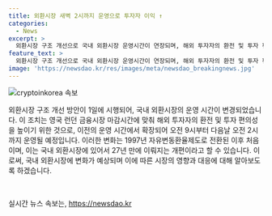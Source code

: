 ```yaml
---
title: 외환시장 새벽 2시까지 운영으로 투자자 이익 ↑
categories:
  - News
excerpt: >
  외환시장 구조 개선으로 국내 외환시장 운영시간이 연장되며, 해외 투자자의 환전 및 투자 편의성이 높아진다. 27년 만에 이뤄지는 이번 개편은 1997년 이후 처음이다.하기와 같이 영국 런던 금융시장의 마감시간을 고려하여 운영시간이 조정되었다.
feature_text: >
  외환시장 구조 개선으로 국내 외환시장 운영시간이 연장되며, 해외 투자자의 환전 및 투자 편의성이 높아진다. 27년 만에 이뤄지는 이번 개편은 1997년 이후 처음이다.하기와 같이 영국 런던 금융시장의 마감시간을 고려하여 운영시간이 조정되었다.
image: 'https://newsdao.kr/res/images/meta/newsdao_breakingnews.jpg'
---
```


<p><img src="https://newsdao.kr/res/images/meta/newsdao_breakingnews.jpg" alt="cryptoinkorea 속보" /></p>

<p>외환시장 구조 개선 방안이 1일에 시행되어, 국내 외환시장의 운영 시간이 변경되었습니다. 이 조치는 영국 런던 금융시장 마감시간에 맞춰 해외 투자자의 환전 및 투자 편의성을 높이기 위한 것으로, 이전의 운영 시간에서 확장되어 오전 9시부터 다음날 오전 2시까지 운영될 예정입니다. 이러한 변화는 1997년 자유변동환율제도로 전환된 이후 처음이며, 이는 국내 외환시장에 있어서 27년 만에 이뤄지는 개편이라고 할 수 있습니다. 이로써, 국내 외환시장에 변화가 예상되며 이에 따른 시장의 영향과 대응에 대해 알아보도록 하겠습니다. </p>

<p data-ke-size="size16">&nbsp;</p>
실시간 뉴스 속보는, <a href="https://newsdao.kr" rel="dofollow">https://newsdao.kr</a>


